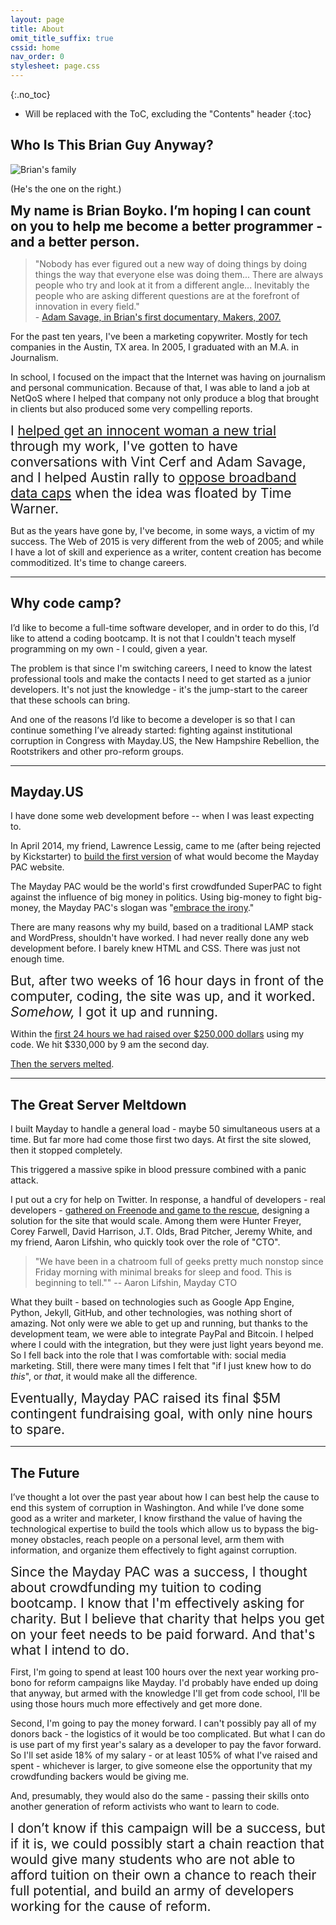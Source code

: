 ```yaml
---
layout: page
title: About
omit_title_suffix: true
cssid: home
nav_order: 0
stylesheet: page.css
---
```


{:.no_toc}

* Will be replaced with the ToC, excluding the "Contents" header
{:toc}

## Who Is This Brian Guy Anyway? 

![Brian's family]({{site.baseurl}}/images/boykofamily.jpg)

(He's the one on the right.) 

<span style="font-size:150%;">**My name is Brian Boyko. I’m hoping I can count on you to help me become a better programmer - and a better person.**</span> 

> "Nobody has ever figured out a new way of doing things by doing things the way that everyone else was doing them... There are always people who try and look at it from a different angle... Inevitably the people who are asking different questions are at the forefront of innovation in every field." 
> <BR> - [Adam Savage, in Brian's first documentary, Makers, 2007.](https://vimeo.com/766987)

For the past ten years, I've been a marketing copywriter. Mostly for tech companies in the Austin, TX area. In 2005, I graduated with an M.A. in Journalism.

In school, I focused on the impact that the Internet was having on journalism and personal communication. Because of that, I was able to land a job at NetQoS where I helped that company not only produce a blog that brought in clients but also produced some very compelling reports. 

<span style="font-size:150%;">I [helped get an innocent woman a new trial](http://www.whatthetech.com/2007/01/22/forensic-examiner-talks-about-julie-amero-case/) through my work, I've gotten to have conversations with Vint Cerf and Adam Savage, and I helped Austin rally to [oppose broadband data caps](https://www.youtube.com/watch?v=uyuIiG4c4Go) when the idea was floated by Time Warner.</span>



But as the years have gone by, I've become, in some ways, a victim of my success. The Web of 2015 is very different from the web of 2005; and while I have a lot of skill and experience as a writer, content creation has become commoditized. It's time to change careers. 

---

## Why code camp? 

I’d like to become a full-time software developer, and in order to do this, I’d like to attend a coding bootcamp. It is not that I couldn't teach myself programming on my own - I could, given a year. 

The problem is that since I'm switching careers, I need to know the latest professional tools and make the contacts I need to get started as a junior developers. It's not just the knowledge - it's the jump-start to the career that these schools can bring. 

And one of the reasons I’d like to become a developer is so that I can continue something I’ve already started: fighting against institutional corruption in Congress with Mayday.US, the New Hampshire Rebellion, the Rootstrikers and other pro-reform groups. 

---

## Mayday.US

I have done some web development before -- when I was least expecting to. 

In April 2014, my friend, Lawrence Lessig, came to me (after being rejected by Kickstarter) to [build the first version](http://lessig.tumblr.com/post/84419344732/the-launch-of-the-mayday-citizens-superpac) of what would become the Mayday PAC website.

The Mayday PAC would be the world's first crowdfunded SuperPAC to fight against the influence of big money in politics. Using big-money to fight big-money, the Mayday PAC's slogan was "[embrace the irony](https://vimeo.com/93299391)." 

There are many reasons why my build, based on a traditional LAMP stack and WordPress, shouldn't have worked. I had never really done any web development before. I barely knew HTML and CSS. There was just not enough time. 

<span style="font-size:150%;">But, after two weeks of 16 hour days in front of the computer, coding, the site was up, and it worked. *Somehow,* I got it up and running.</span>

Within the [first 24 hours we had raised over $250,000 dollars](http://lessig.tumblr.com/post/84512690327/from-zero-to-250k-in-a-day) using my code. We hit $330,000 by 9 am the second day. 

[Then the servers melted](http://lessig.tumblr.com/post/84541227167/second-stage-for-mayday-pac-please-help). 

---

## The Great Server Meltdown

I built Mayday to handle a general load - maybe 50 simultaneous users at a time. But far more had come those first two days. At first the site slowed, then it stopped completely. 

This triggered a massive spike in blood pressure combined with a panic attack. 

I put out a cry for help on Twitter. In response, a handful of developers - real developers - [gathered on Freenode and game to the rescue](http://lessig.tumblr.com/post/84554820472/update-on-mayone-us-tech), designing a solution for the site that would scale. Among them were Hunter Freyer, Corey Farwell, David Harrison, J.T. Olds, Brad Pitcher, Jeremy White, and my friend, Aaron Lifshin, who quickly took over the role of "CTO". 

> "We have been in a chatroom full of geeks pretty much nonstop since Friday morning with minimal breaks for sleep and food. This is beginning to tell."" 
> -- Aaron Lifshin, Mayday CTO

What they built - based on technologies such as Google App Engine, Python, Jekyll, GitHub, and other technologies, was nothing short of amazing. Not only were we able to get up and running, but thanks to the development team, we were able to integrate PayPal and Bitcoin. I helped where I could with the integration, but they were just light years beyond me. So I fell back into the role that I was comfortable with: social media marketing. Still, there were many times I felt that "if I just knew how to do *this*", or *that*, it would make all the difference. 

<span style="font-size:150%;">Eventually, Mayday PAC raised its final $5M contingent fundraising goal, with only nine hours to spare. </span>

---

## The Future

I’ve thought a lot over the past year about how I can best help the cause to end this system of corruption in Washington. And while I’ve done some good as a writer and marketer, I know firsthand the value of having the technological expertise to build the tools which allow us to bypass the big-money obstacles, reach people on a personal level, arm them with information, and organize them effectively to fight against corruption. 

<span style="font-size:150%;">Since the Mayday PAC was a success, I thought about crowdfunding my tuition to coding bootcamp. I know that I'm effectively asking for charity. But I believe that charity that helps you get on your feet needs to be paid forward. And that's what I intend to do. </span>

First, I'm going to spend at least 100 hours over the next year working pro-bono for reform campaigns like Mayday. I'd probably have ended up doing that anyway, but armed with the knowledge I'll get from code school, I'll be using those hours much more effectively and get more done. 

Second, I'm going to pay the money forward. I can't possibly pay all of my donors back - the logistics of it would be too complicated. But what I can do is use part of my first year's salary as a developer to pay the favor forward. So I'll set aside 18% of my salary - or at least 105% of what I've raised and spent - whichever is larger, to give someone else the opportunity that my crowdfunding backers would be giving me.

And, presumably, they would also do the same - passing their skills onto another generation of reform activists who want to learn to code. 

<span style="font-size:150%;">I don’t know if this campaign will be a success, but if it is, we could possibly start a chain reaction that would give many students who are not able to afford tuition on their own a chance to reach their full potential, and build an army of developers working for the cause of reform. </span>

